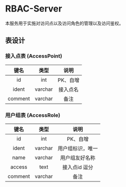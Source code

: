 # RBAC-Server
本服务用于实施对访问点以及访问角色的管理以及访问鉴权。

## 表设计
### 接入点表 (AccessPoint)
| 键名 | 类型 | 说明 |
| :---: | :---: | :---: |
| id  | int | PK、自增 |
| ident | varchar | 接入点名 |
| comment | varchar | 备注 | 

### 用户组表 (AccessRole)
| 键名 | 类型 | 说明 |
| :---: | :---: | :---: |
| id  | int | PK、自增 |
| ident | varchar | 用户组标识，唯一 |
| name | varchar | 用户组友好名称 |
| access | text | 接入点id 逗分 |
| comment | varchar | 备注 | 
